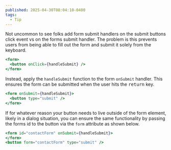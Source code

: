 ```yaml
---
published: 2025-04-30T08:04:10-0400
tags:
  - Tip
---
```


Not uncommon to see folks add form submit handlers on the submit buttons click event vs on the forms submit handler. The problem is this prevents users from being able to fill out the form and submit it solely from the keyboard.

```jsx
<form>
  <button onClick={handleSubmit} />
</form>
```

Instead, apply the `handleSubmit` function to the form `onSubmit` handler. This ensures the form can be submitted when the user hits the <kbd>return</kbd> key.

```jsx
<form onSubmit={handleSubmit}>
  <button type="submit" />
</form>
```

If for whatever reason your button needs to live outside of the form element, likely in a dialog situation, you can ensure the same functionality by passing the forms id to the button via the `form` attribute as shown below.

```jsx
<form id="contactForm" onSubmit={handleSubmit}>
</form>
<button form="contactForm" type="submit" />
```
